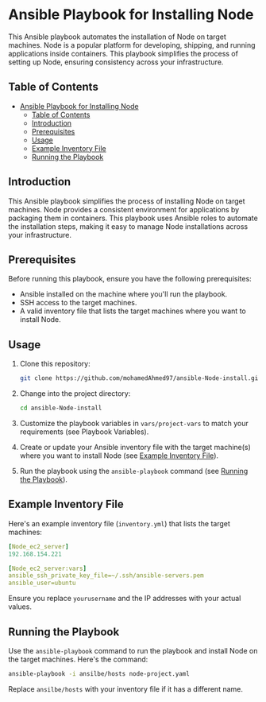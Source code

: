 
# Ansible Playbook for Installing Node

This Ansible playbook automates the installation of Node on target machines. Node is a popular platform for developing, shipping, and running applications inside containers. This playbook simplifies the process of setting up Node, ensuring consistency across your infrastructure.

## Table of Contents

- [Ansible Playbook for Installing Node](#ansible-playbook-for-installing-node)
  - [Table of Contents](#table-of-contents)
  - [Introduction](#introduction)
  - [Prerequisites](#prerequisites)
  - [Usage](#usage)
  - [Example Inventory File](#example-inventory-file)
  - [Running the Playbook](#running-the-playbook)

## Introduction

This Ansible playbook simplifies the process of installing Node on target machines. Node provides a consistent environment for applications by packaging them in containers. This playbook uses Ansible roles to automate the installation steps, making it easy to manage Node installations across your infrastructure.

## Prerequisites

Before running this playbook, ensure you have the following prerequisites:

- Ansible installed on the machine where you'll run the playbook.
- SSH access to the target machines.
- A valid inventory file that lists the target machines where you want to install Node.

## Usage

1. Clone this repository:

   ```bash
   git clone https://github.com/mohamedAhmed97/ansible-Node-install.git
   ```

2. Change into the project directory:

   ```bash
   cd ansible-Node-install
   ```

3. Customize the playbook variables in `vars/project-vars` to match your requirements (see Playbook Variables).

4. Create or update your Ansible inventory file with the target machine(s) where you want to install Node (see [Example Inventory File](#example-inventory-file)).

5. Run the playbook using the `ansible-playbook` command (see [Running the Playbook](#running-the-playbook)).



## Example Inventory File

Here's an example inventory file (`inventory.yml`) that lists the target machines:

```yaml
[Node_ec2_server]
192.168.154.221

[Node_ec2_server:vars]
ansible_ssh_private_key_file=~/.ssh/ansible-servers.pem
ansible_user=ubuntu
```

Ensure you replace `yourusername` and the IP addresses with your actual values.

## Running the Playbook

Use the `ansible-playbook` command to run the playbook and install Node on the target machines. Here's the command:

```bash
ansible-playbook -i ansilbe/hosts node-project.yaml
```

Replace `ansilbe/hosts` with your inventory file if it has a different name.


